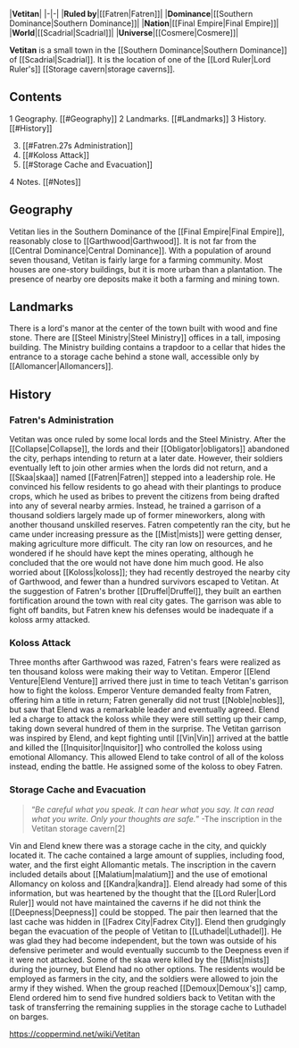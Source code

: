 |**Vetitan**|
|-|-|
|**Ruled by**|[[Fatren\|Fatren]]|
|**Dominance**|[[Southern Dominance\|Southern Dominance]]|
|**Nation**|[[Final Empire\|Final Empire]]|
|**World**|[[Scadrial\|Scadrial]]|
|**Universe**|[[Cosmere\|Cosmere]]|

**Vetitan** is a small town in the [[Southern Dominance\|Southern Dominance]] of [[Scadrial\|Scadrial]]. It is the location of one of the [[Lord Ruler\|Lord Ruler's]] [[Storage cavern\|storage caverns]].

## Contents

1 Geography. [[#Geography]] 
2 Landmarks. [[#Landmarks]] 
3 History. [[#History]] 

3. [[#Fatren.27s Administration]] 
3. [[#Koloss Attack]] 
3. [[#Storage Cache and Evacuation]] 


4 Notes. [[#Notes]] 


## Geography
Vetitan lies in the Southern Dominance of the [[Final Empire\|Final Empire]], reasonably close to [[Garthwood\|Garthwood]]. It is not far from the [[Central Dominance\|Central Dominance]].
With a population of around seven thousand, Vetitan is fairly large for a farming community. Most houses are one-story buildings, but it is more urban than a plantation. The presence of nearby ore deposits make it both a farming and mining town.

## Landmarks
There is a lord's manor at the center of the town built with wood and fine stone. There are [[Steel Ministry\|Steel Ministry]] offices in a tall, imposing building. The Ministry building contains a trapdoor to a cellar that hides the entrance to a storage cache behind a stone wall, accessible only by [[Allomancer\|Allomancers]].

## History
### Fatren's Administration
Vetitan was once ruled by some local lords and the Steel Ministry. After the [[Collapse\|Collapse]], the lords and their [[Obligator\|obligators]] abandoned the city, perhaps intending to return at a later date. However, their soldiers eventually left to join other armies when the lords did not return, and a [[Skaa\|skaa]] named [[Fatren\|Fatren]] stepped into a leadership role. He convinced his fellow residents to go ahead with their plantings to produce crops, which he used as bribes to prevent the citizens from being drafted into any of several nearby armies. Instead, he trained a garrison of a thousand soldiers largely made up of former mineworkers, along with another thousand unskilled reserves.
Fatren competently ran the city, but he came under increasing pressure as the [[Mist\|mists]] were getting denser, making agriculture more difficult. The city ran low on resources, and he wondered if he should have kept the mines operating, although he concluded that the ore would not have done him much good. He also worried about [[Koloss\|koloss]]; they had recently destroyed the nearby city of Garthwood, and fewer than a hundred survivors escaped to Vetitan. At the suggestion of Fatren's brother [[Druffel\|Druffel]], they built an earthen fortification around the town with real city gates. The garrison was able to fight off bandits, but Fatren knew his defenses would be inadequate if a koloss army attacked.

### Koloss Attack
Three months after Garthwood was razed, Fatren's fears were realized as ten thousand koloss were making their way to Vetitan. Emperor [[Elend Venture\|Elend Venture]] arrived there just in time to teach Vetitan's garrison how to fight the koloss. Emperor Venture demanded fealty from Fatren, offering him a title in return; Fatren generally did not trust [[Noble\|nobles]], but saw that Elend was a remarkable leader and eventually agreed. Elend led a charge to attack the koloss while they were still setting up their camp, taking down several hundred of them in the surprise. The Vetitan garrison was inspired by Elend, and kept fighting until [[Vin\|Vin]] arrived at the battle and killed the [[Inquisitor\|Inquisitor]] who controlled the koloss using emotional Allomancy. This allowed Elend to take control of all of the koloss instead, ending the battle. He assigned some of the koloss to obey Fatren.

### Storage Cache and Evacuation
>“*Be careful what you speak. It can hear what you say. It can read what you write. Only your thoughts are safe.*”
\-The inscription in the Vetitan storage cavern[2]

Vin and Elend knew there was a storage cache in the city, and quickly located it. The cache contained a large amount of supplies, including food, water, and the first eight Allomantic metals. The inscription in the cavern included details about [[Malatium\|malatium]] and the use of emotional Allomancy on koloss and [[Kandra\|kandra]]. Elend already had some of this information, but was heartened by the thought that the [[Lord Ruler\|Lord Ruler]] would not have maintained the caverns if he did not think the [[Deepness\|Deepness]] could be stopped. The pair then learned that the last cache was hidden in [[Fadrex City\|Fadrex City]].
Elend then grudgingly began the evacuation of the people of Vetitan to [[Luthadel\|Luthadel]]. He was glad they had become independent, but the town was outside of his defensive perimeter and would eventually succumb to the Deepness even if it were not attacked. Some of the skaa were killed by the [[Mist\|mists]] during the journey, but Elend had no other options. The residents would be employed as farmers in the city, and the soldiers were allowed to join the army if they wished. When the group reached [[Demoux\|Demoux's]] camp, Elend ordered him to send five hundred soldiers back to Vetitan with the task of transferring the remaining supplies in the storage cache to Luthadel on barges.



https://coppermind.net/wiki/Vetitan